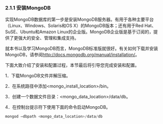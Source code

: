 ### 2.1.1 安装MongoDB

实现MongoDB数据库的第一步是安装MongoDB服务器。有用于各种主要平台（Linux、Windows、Solaris和OS X）的MongoDB版本；还有用于Red Hat、SuSE、Ubuntu和Amazon Linux的企业版。MongoDB企业版是基于订阅的，提供了更强大的安全、管理和集成支持。

就本书以及学习MongoDB而言，MongoDB标准版就很好。有关如何下载并安装MongoDB，请参阅<a class="my_markdown" href="['http://docs.mongodb.org/manual/installation/']">http://docs.mongodb.org/manual/installation/</a>。

下面大致介绍了安装和配置过程，本节最后将引导您完成安装和配置。

1．下载MongoDB文件并解压缩。

2．在系统路径中添加<mongo_install_location>/bin。

3．创建一个数据文件目录：<mongo_data_location>/data/db。

4．在控制台提示符下使用下面的命令启动MongoDB。

```go
mongod –dbpath <mongo_data_location>/data/db
```

